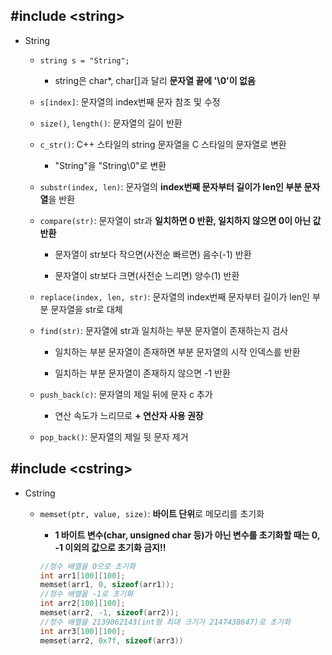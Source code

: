 ## #include \<string\>

- String

  - ```string s = "String";```
  
    - string은 char\*, char[]과 달리 **문자열 끝에 '\0'이 없음**
  
  - ```s[index]```: 문자열의 index번째 문자 참조 및 수정
  
  - ```size()```, ```length()```: 문자열의 길이 반환
  
  - ```c_str()```: C++ 스타일의 string 문자열을 C 스타일의 문자열로 변환
  
    - "String"을 "String\0"로 변환
    
  - ```substr(index, len)```: 문자열의 **index번째 문자부터 길이가 len인 부분 문자열**을 반환
  
  - ```compare(str)```: 문자열이 str과 **일치하면 0 반환, 일치하지 않으면 0이 아닌 값 반환**
  
    - 문자열이 str보다 작으면(사전순 빠르면) 음수(-1) 반환
    
    - 문자열이 str보다 크면(사전순 느리면) 양수(1) 반환
    
  - ```replace(index, len, str)```: 문자열의 index번째 문자부터 길이가 len인 부분 문자열을 str로 대체
  
  - ```find(str)```: 문자열에 str과 일치하는 부분 문자열이 존재하는지 검사
  
    - 일치하는 부분 문자열이 존재하면 부분 문자열의 시작 인덱스를 반환
    
    - 일치하는 부분 문자열이 존재하지 않으면 -1 반환
    
  - ```push_back(c)```: 문자열의 제일 뒤에 문자 c 추가
  
    - 연산 속도가 느리므로 **+ 연산자 사용 권장**
  
  - ```pop_back()```: 문자열의 제일 뒷 문자 제거 
  
## #include \<cstring\>

- Cstring

  - ```memset(ptr, value, size)```: **바이트 단위**로 메모리를 초기화
  
    - **1 바이트 변수(char, unsigned char 등)가 아닌 변수를 초기화할 때는 0, -1 이외의 값으로 초기화 금지!!**
    
    ```cpp
    //정수 배열을 0으로 초기화
    int arr1[100][100];
    memset(arr1, 0, sizeof(arr1));
    //정수 배열을 -1로 초기화
    int arr2[100][100];
    memset(arr2, -1, sizeof(arr2));
    //정수 배열을 2139062143(int형 최대 크기가 2147438647)로 초기화
    int arr3[100][100];
    memset(arr2, 0x7f, sizeof(arr3))
    ```

